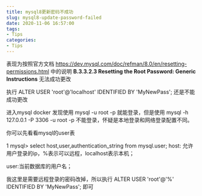 ```yaml
---
title: mysql8更新密码不成功
slug: mysql8-update-password-failed
date: 2020-11-06 16:57:00
tags:
- Tips
categories:
- Tips
---
```


表现为按照官方文档 https://dev.mysql.com/doc/refman/8.0/en/resetting-permissions.html 中的说明 **B.3.3.2.3 Resetting the Root Password: Generic Instructions** 无法成功更改
<!--more-->

执行 ALTER USER 'root'@'localhost' IDENTIFIED BY 'MyNewPass'; 还是不能成功更改

进入mysql docker 发现使用 mysql -u root -p 就能登录，但是使用 mysql -h 127.0.0.1 -P 3306 -u root -p 不能登录，怀疑是本地登录和网络登录配置不同。

你可以先看看mysql的user表

1
mysql> select host,user,authentication_string from mysql.user;
host: 允许用户登录的ip，%表示可以远程，localhost表示本机；

user:当前数据库的用户名；

我这里是需要远程登录的密码改掉，所以执行 ALTER USER 'root'@'%' IDENTIFIED BY 'MyNewPass'; 即可